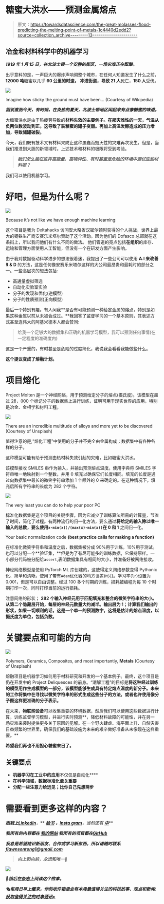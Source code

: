 # 糖蜜大洪水——预测金属熔点

> 原文：<https://towardsdatascience.com/the-great-molasses-flood-predicting-the-melting-point-of-metals-1c4440d2edd2?source=collection_archive---------13----------------------->

## 冶金和材料科学中的机器学习

***1919 年 1 月 15 日，在北波士顿一个安静的街区，一场灾难正在酝酿。***

出乎意料的是，一声巨大的爆炸声响彻整个城市，在任何人知道发生了什么之前，**12000 吨**糖蜜以几乎 **60 公里的时速，** **冲进街道，导致 21 人**死亡，**150 人**受伤。

![](img/0a5e71787f8442f93c29153b2cf3aec7.png)

Imagine how sticky the ground must have been… (Courtesy of Wikipedia)

***据说直到今天，有时候，在炎热的夏天，北波士顿地区闻起来有点像糖蜜的味道。***

大糖蜜洪水是由于热疲劳导致的**材料失效的主要例子。在那灾难性的一天，气温从负两位数波动到正。这导致了装糖蜜的罐子变弱。再加上高温发酵造成的压力增加，导致储罐破裂。**

今天，我们既有技术又有材料来防止这种愚蠢而毁灭性的灾难再次发生。但是，当我们推进到大胆的新领域时，上述技术和材料的极限将受到考验。

> ***我们怎么能在这样高能量、高特异性、有时甚至是危险的环境中测试这些材料呢？***

我们可以使用机器学习。

# 好吧，但是为什么呢？

![](img/ca8404f32b5ca9fdd63b5d438de89d97.png)

Because it’s not like we have enough machine learning

这个项目是我为 Deltahacks 访问安大略省汉密尔顿时获得的个人挑战，世界上最大的钢铁生产商安赛乐米塔尔赞助了这个活动。因为他们的 Dofasco 总部就在这条街上，所以我问他们有什么不同的做法。 他们管道的亮点包括**在组织**的库存、运输和管理方面使用人工智能，但没有一个在研发方面产生影响。

由于我对数据驱动科学进步的想法很着迷，我提出了一些公司可以使用 **A.I 来改善 R & D** 的方法，这是任何像安赛乐米塔尔这样的大公司最昂贵和最耗时的部分之一。一些高层次的想法包括:

*   高通量虚拟筛选
*   自动化实验室实验
*   分子的发现和优化(逆模型)
*   分子的性质预测(正向模型)

最后一个特别有趣，有人问我**是否有可能预测一种给定金属的熔点，特别是如果这种金属以前从未被合成过。**我回答了监督学习的一个基本原则，其表述方式甚至连伟大的阿基米德本人都会赞同:

> 给我一个足够大的数据集和正确的机器学习模型，我可以预测任何事情(在一定程度的准确度内)

这是一个严重的，有时甚至是危险的过度简化，我说我会看看我能做些什么。

**这个提议变成了熔融计划。**

# 项目熔化

Project Molten 是一个神经网络，用于预测给定分子的熔点(摄氏度)。该模型在超过 28，000 个标记分子的数据集上进行训练，证明可用于现实世界的应用，特别是冶金、金相学和材料工程。

![](img/b4d4ca4c2e527a4d0a720098ab9cef59.png)

There are an incredible multitude of alloys and more yet to be discovered (Courtesy of Unsplash)

值得注意的是,“熔化工程”中使用的分子并不完全由金属构成；数据集中有各种各样的分子。

这种模型可能有助于预测由热材料失效引起的灾难，比如糖蜜大洪水。

该模型接收 SMILES 串作为输入，并输出预测熔点温度。使用字典将 SMILES 字符串唯一地映射到一个整数，并用 0 填充以确保它们长度相同。填充的长度是通过向数据集中最长的微笑字符串添加 1 个额外的 0 来确定的。在这种情况下，填充后所有字符串的长度为 282 个字符。

![](img/de878c7eb02304f5e8d585b898e5c0c2.png)

The very least you can do to help your poor PC

标准化数据集是这个项目的关键步骤，因为它减少了训练算法所需的计算量，节省了时间，简化了过程。有两种流行的归一化方法，要么通过**将给定的输入除以唯一输入的总数，要么使用`x-min(x))/(max(x)-min(x))`在 0 和 1** 之间归一化。

Your basic normalization code **(best practice calls for making a function)**

在标准化微笑字符串和温度之后，数据集被分成 90%用于训练，10%用于测试。也可以分配一个**验证集，**但是为了有尽可能多的训练数据，它保持原样。一小部分代码被分配给`assert`,表明数据集具有相同的大小，并准备好被网络接收。

神经网络模型是使用 PyTorch ML 库创建的，这使得定义网络参数变得 Pythonic 化、简单和清晰。使用了带有`Adam`优化器的均方误差(`MSE`)。学习率(`lr`)设置为 0.001，但是可以自由调整。经过 100 多个时期的训练，损耗被编程为每 10 个时期打印一次，同时打印当前的运行损耗。

注意网络的形状； **282 个输入神经元用于匹配填充和整合的微笑字符串的大小。**从第二个隐藏层开始，每层的神经元数量大约减半。输出层为 1；计算我们输出的形状，如果一切顺利的话，这是一个**单一的预测数字，这将是估计的熔点温度，以摄氏度为单位，包括负数。**

# **关键要点和可能的方向**

![](img/cdbe72db3de27fcdb5a01c4a6c10128d.png)

Polymers, Ceramics, Composites, and most importantly, **Metals** (Courtesy of Unsplash)

熔融项目是机器学习如何用于材料研究和开发的一个基本例子。最终，这个项目是仍在开发中的 Project Deliquesces 的前身。“潮解工程”的目标是**将这种经过训练的模型用作生成模型的一部分，该模型能够生成具有特定熔点温度的新分子。**未来的工作将集中在寻找以微笑字符串的形式生成这些分子的方法，或者也许使用像**分子图这样更准确的分子表示。**

在未来，**物联网设备**可以收集重要的环境数据，然后我们可以使用这些数据进行计算，训练监督学习模型，并进行实时预测**，降低材料故障的可能性，并在另一场灾难来袭时提供更多关于原因的见解。在一个野火肆虐、海平面上升、自然灾害日益频繁的世界里，确保我们的基础设施为未来的艰辛做好准备从未像现在这样重要。**

**希望我们再也不用担心糖蜜末日了。**

## **关键要点**

*   **机器学习在工业中的应用**不仅仅是自动化****
*   ****在科学领域，数据标准化至关重要****
*   **分配一些注意力给远见；**比你自己先想两步****

# **需要看到更多这样的内容？**

***跟我上*[***LinkedIn***](http://www.linkedin.com/in/flawnson)***，*** [***脸书***](https://www.facebook.com/flawnson) ***，***[***insta gram***](https://www.instagram.com/flaws.non/?hl=en)*，当然还有* [***中***](https://medium.com/@flawnsontong1)**

****我所有的内容都在* [***我的网站***](http://www.flawnson.com) *我所有的项目都在*[***GitHub***](https://github.com/flawnson)***

****我总是希望结识新朋友、合作或学习新东西，所以请随时联系*[***flawnsontong1@gmail.com***](http://mail.google.com)***

> ***向上和向前，永远和唯一🚀***

***[![](img/2eed4872b7091c94d3132cdac0e361af.png)](https://usejournal.com/?utm_source=medium.com&utm_medium=noteworthy_blog&utm_campaign=guest_post_image)***

***📝稍后在[杂志](https://usejournal.com/?utm_source=medium.com&utm_medium=noteworthy_blog&utm_campaign=guest_post_read_later_text)上阅读这个故事。***

***🗞每周日早上醒来，你的收件箱里会有本周最值得关注的科技故事、观点和新闻:[获取值得关注的时事通讯>](https://usejournal.com/newsletter/?utm_source=medium.com&utm_medium=noteworthy_blog&utm_campaign=guest_post_text)***